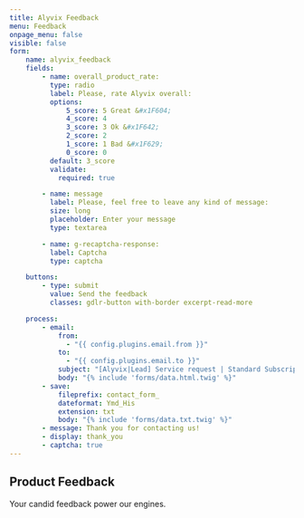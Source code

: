 ```yaml
---
title: Alyvix Feedback
menu: Feedback
onpage_menu: false
visible: false
form:
    name: alyvix_feedback
    fields:
        - name: overall_product_rate:
          type: radio
          label: Please, rate Alyvix overall:
          options:
              5_score: 5 Great &#x1F604;
              4_score: 4
              3_score: 3 Ok &#x1F642;
              2_score: 2
              1_score: 1 Bad &#x1F629;
              0_score: 0
          default: 3_score
          validate:
            required: true

        - name: message
          label: Please, feel free to leave any kind of message:
          size: long
          placeholder: Enter your message
          type: textarea

        - name: g-recaptcha-response:
          label: Captcha
          type: captcha

    buttons:
        - type: submit
          value: Send the feedback
          classes: gdlr-button with-border excerpt-read-more

    process:
        - email:
            from:
              - "{{ config.plugins.email.from }}"
            to:
              - "{{ config.plugins.email.to }}"
            subject: "[Alyvix|Lead] Service request | Standard Subscription"
            body: "{% include 'forms/data.html.twig' %}"
        - save:
            fileprefix: contact_form_
            dateformat: Ymd_His
            extension: txt
            body: "{% include 'forms/data.txt.twig' %}"
        - message: Thank you for contacting us!
        - display: thank_you
        - captcha: true
---
```


## Product **Feedback**

Your candid feedback power our engines.
